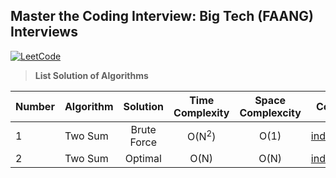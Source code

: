 ## Master the Coding Interview: Big Tech (FAANG) Interviews

[![LeetCode](https://img.shields.io/badge/LeetCode-cibofdevs-blue.svg)](https://leetcode.com/cibofdevs/)


> **List Solution of Algorithms**

|**Number**|**Algorithm**|**Solution**|**Time Complexity**|**Space Complexcity**|**Code**|
|:--|:--|:--:|:--:|:--:|:--:|
|1|Two Sum|Brute Force|O(N<sup>2</sup>)|O(1)|[index.js](https://github.com/cibofdevs/faang-coding-interviews/blob/main/0001.two-sum/brute-force/index.js)|
|2|Two Sum|Optimal|O(N)|O(N)|[index.js](https://github.com/cibofdevs/faang-coding-interviews/blob/main/0001.two-sum/optimal-solution/index.js)|
